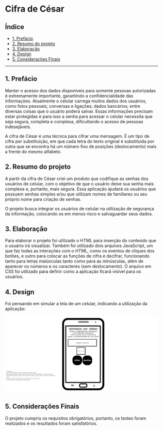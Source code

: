 # Cifra de César

## Índice

* [1. Prefácio](#1-prefácio)
* [2. Resumo do projeto](#2-resumo-do-projeto)
* [3. Elaboração](#3-elaboração)
* [4. Design](#4-design)
* [5. Considerações Finais](#5-considerações-finais)

***

## 1. Prefácio

Manter o acesso dos dados disponíveis para somente pessoas autorizadas é extremamente importante, garantindo a confidencialidade das informações. Atualmente o celular carrega muitos dados dos usuários, como fotos pessoais; conversas e ligações; dados bancários; entre diversas coisas que o usuário poderá salvar. Essas informações precisam estar protegidas e para isso a senha para acessar o celular necessita que seja segura, completa e complexa, dificultando o acesso de pessoas indesejáveis.

A cifra de César é uma técnica para cifrar uma mensagem. É um tipo de cifra por substituição, em que cada letra do texto original é substituida por outra que se encontra há um número fixo de posições (deslocamento) mais a frente do mesmo alfabeto.

## 2. Resumo do projeto

A partir da cifra de César criei um produto que codifique as senhas dos usuários de celular, com o objetivo de que o usuário deixe sua senha mais complexa e, portanto, mais segura. Essa aplicação ajudará os usuários que possuem senhas simples e/ou que utilizam nomes de familiares ou seu próprio nome para criação de senhas.

O projeto busca integrar os usuários de celular na utilização de segurança da informação, colocando os em menos risco e salvaguardar seus dados.

## 3. Elaboração

Para elaborar o projeto foi utilizado o HTML para inserção do conteúdo que o usuário irá visualizar. Também foi utilizado dois arquivos JavaScript, um que faz todas as interações com o HTML, como os eventos de cliques dos botões, e outro para colocar as funções de cifra e decifrar, funcionando tanto para letras maiúsculas tanto como para as minúsculas, além de aparecer os números e os caracteres (sem deslocamento). O arquivo em CSS foi utilizado para definir como a aplicação ficará visível para os usuários.

## 4. Design

Foi pensando em simular a tela de um celular, indicando a utilização da aplicação:

![Página](src/pagina.png)

## 5. Considerações Finais

O projeto cumpriu os requisitos obrigatórios, portanto, os testes foram realizados e os resultados foram satisfatórios. 